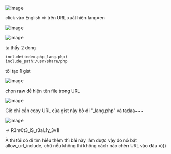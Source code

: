 ![image](https://github.com/nguyenngocdung18/RootMe/assets/134156226/5b803f0b-f635-4b2b-a8e5-94f3dbd1ba33)

click vào English => trên URL xuất hiện lang=en

![image](https://github.com/nguyenngocdung18/RootMe/assets/134156226/e26cb34c-a976-4963-b5fe-7feef5e5b9b6)

![image](https://github.com/nguyenngocdung18/RootMe/assets/134156226/c1cfa0cb-08a9-4448-adec-fc0783944103)

ta thấy 2 dòng
```
include(index.php_lang.php)
include_path:/usr/share/php
```
tôi tạo 1 gist

![image](https://github.com/nguyenngocdung18/RootMe/assets/134156226/68361e6c-2797-4538-8907-df6a1def8485)

chọn raw để hiện tên file trong URL

![image](https://github.com/nguyenngocdung18/RootMe/assets/134156226/46b8060b-b5c5-4e30-8874-b5ad99016b81)

Giờ chỉ cần copy URL của gist này bỏ đi "_lang.php" và tadaa~~~

![image](https://github.com/nguyenngocdung18/RootMe/assets/134156226/a15daeb3-703a-4579-ae22-136ce2cdb1fa)

=> R3m0t3_iS_r3aL1y_3v1l

À thì tôi có đi tìm hiểu thêm thì bài này làm được vậy do nó bật allow_url_include, 
chứ nếu không thì không cách nào chèn URL vào đâu =)))

